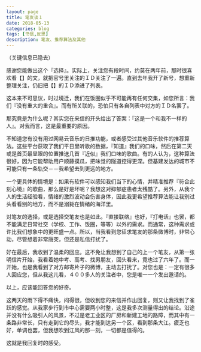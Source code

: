 ```yaml
---
layout: page
title: 笔友谈１
date: 2018-05-13
categories: blog
tags: [书信,反思]
description: 笔友、推荐算法及其他
---
```



（关键信息已隐去）

感谢您能做出这个『选择』。实际上，关注您有段时间，约莫在两年前，那时很喜欢看【】的文，就把官号里关注的ＩＤ关注了一遍。直到去年我开了新号，想重新整理关注，仍旧把【】的ＩＤ添进了列表。

这本来不可思议，时过境迁，我们在饭圈似乎不可能再有任何交集，如您所言：我们『没有重大的重合』。而有所关联的，恐怕只有各自列表中对方的ＩＤ名罢了。

那究竟是为什么呢？其实您在来信的开头给出了答案：『这是一个和我不一样的人』。对我而言，这是最重要的原因。

不知道您有没有用过网易云音乐的日推功能，或者感受过其他音乐软件的推荐算法。这些平台获取了我们平日里听歌的数据，『知道』我们的口味，然后在第二天或是首页最显眼的位置推送几首『近似』我们口味的歌曲。有的人认为，这种算法很好，因为它能帮助用户顺藤摸瓜，把味觉的隧道挖得更深。但基建发达的城市不可能只有一条轨交－－我希望去到更远的地方。

一个更具体的情境是：如果有软件可以感知我们当下的心情，并精准推荐『符合此刻心境』的歌曲，那么是好是坏呢？我想这对抑郁症患者太残酷了。另外，从我个人的生活经验看，情绪的激烈波动会伤害身体，因此我更希望推荐算法能让我别过头看看别的地方，而不是溺毙在情绪的海洋里。

对笔友的选择，或是选择交笔友也是如此。『直接联络』也好，『打电话』也罢，都不能满足日常社交（学校、工作、饭圈，等等）以外的需求。而通常，这种需求或许比我们想象中的更旺盛一点。所以，当我看到您征求笔友的那条微博时，非常心动，尽管想着非常唐突，但还是私信打扰了。

好在最后，我收到了温柔的回应。这不免让我想到了自己的上一个笔友，从第一张明信片开始，我看着她中考、高考、找男朋友，回头看来，竟也过了六年了。而一开始，也是我看到了对方邮寄片子的微博，主动去打扰了。对您也是：一定有很多人回应您，但从我这儿看，４００多人的关注者中，您是唯一一个发出邀请的。

以上，应该能回答您的好奇。

这两天的雨下得不痛快，闷得很，但收到您的来信并作出回复，则又让我找到了雀跃的感觉。从我家步行到市中心需要两小时整，这是我多次测量得出的结论。沿途并没有什么吸引人的风景，不过是老工业区的厂房和新建工地的路障，而其中有一条路非常长，只有走到它的尽头，我才能到达另一个区，看到那条大江。疲乏也好，单调也罢，但我想吹到江风的那一刻，一切都是值得的。

这就是我回复时的感受。
